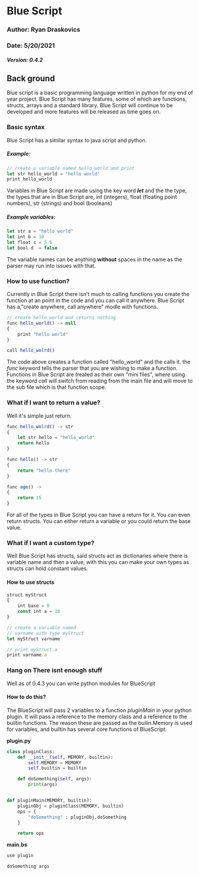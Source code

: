 # Blue Script
### Author: Ryan Draskovics
### Date: 5/20/2021

##### Version: 0.4.2

## Back ground

Blue script is a basic programming language written in python for my end of year project. Blue Script has many features, some of which are functions, structs, arrays and a standard library. Blue Script will continue to be developed and more features will be released as time goes on.

### Basic syntax
Blue Script has a similar syntax to java script and python. 

##### Example:
```js
// create a variable named hello_world and print
let str hello_world = "hello world" 
print hello_world
```

Variables in Blue Script are made using the key word ___let___ and the the type, the types that are in Blue Script are, int (integers), float (floating point numbers), str (strings) and bool (booleans)

##### Example variables:

```js
let str a = "hello world"
let int b = 10
let float c = 5.6
let bool d  = false
```

The variable names can be anything **without** spaces in the name as the parser may run into issues with that. 



### How to use function?

Currently in Blue Script there isn't much to calling functions you create the function at an point in the code and you can call it anywhere. Blue Script has a,"create anywhere, call anywhere" modle with functions. 

```js
// create hello_world and returns nothing
func hello_world() -> null
{
    print "hello world"
}

call hello_wolrd()
```

The code above creates a function called "hello_world" and the calls it. the *func* keyword tells the parser that you are wishing to make a function. Functions in Blue Script are treated as their own "mini files", where using the keyword *call* will switch from reading from the main file and will move to the sub file which is that function scope.

### What if I want to return a value?

Well it's simple just return. 

```js
func hello_wolrd() -> str
{
    let str hello = "hello_world"
    return hello
}

func hello() -> str
{
    return "hello there"
}

func age() ->
{
    return 15
}
```

For all of the types in Blue Script you can have a return for it. You can even return structs. You can either return a variable or you could return the base value. 

### What if I want a custom type?

Well Blue Script has structs, said structs act as dictionaries where there is variable name and then a value, with this you can make your own types as structs can hold constant values. 

#### How to use structs

```js
struct myStruct
{
    int base = 0
    const int a = 10
}

// create a variable named
// varname with type myStruct
let myStruct varname

// print myStruct.a
print varname.a
```

### Hang on There isnt enough stuff

Well as of 0.4.3 you can write python modules for BlueScript

#### How to do this?

The BlueScript will pass 2 variables to a function *pluginMain* in your python plugin. It will pass a reference to the memory class and a reference to the builtin functions. The reason these are passed as the builin.Memory is used for variables, and builtin has several core functions of BlueScript.

**plugin.py**
```py
class pluginClass:
    def __init__(self, MEMORY, builtin):
        self.MEMORY = MEMORY
        self.builtin = builtin

    def doSomething(self, args):
        print(args)


def pluginMain(MEMORY, builtin):
    pluginObj = pluginClass(MEMORY, builtin)
    ops = {
        "doSomething" : pluginObj.doSomething
    }

    return ops
```

**main.bs**
```js
use plugin

doSomething args
```